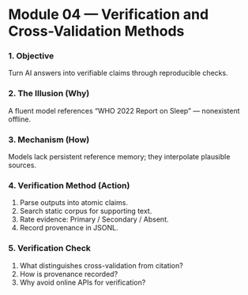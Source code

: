# Module 04 — Verification and Cross-Validation Methods

### 1. Objective
Turn AI answers into verifiable claims through reproducible checks.

### 2. The Illusion (Why)
A fluent model references “WHO 2022 Report on Sleep” — nonexistent offline.  

### 3. Mechanism (How)
Models lack persistent reference memory; they interpolate plausible sources.  

### 4. Verification Method (Action)
1. Parse outputs into atomic claims.  
2. Search static corpus for supporting text.  
3. Rate evidence: Primary / Secondary / Absent.  
4. Record provenance in JSONL.

### 5. Verification Check
1. What distinguishes cross-validation from citation?  
2. How is provenance recorded?  
3. Why avoid online APIs for verification?
